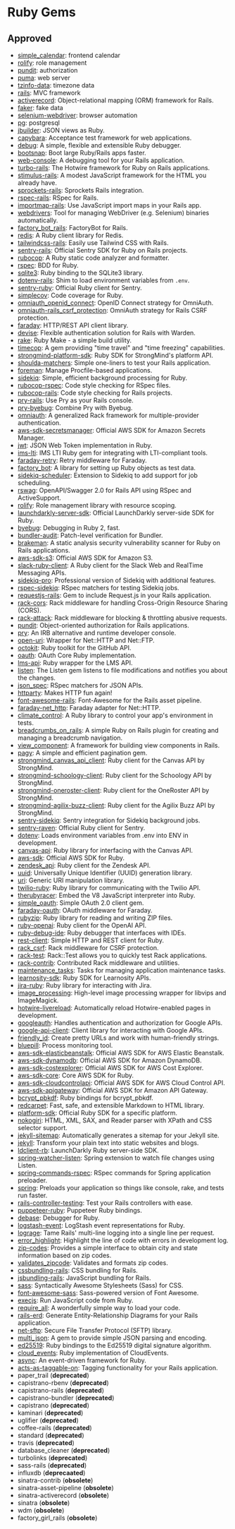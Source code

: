 # Ruby Gems

## Approved
- [simple_calendar](https://rubygems.org/gems/simple_calendar): frontend calendar
- [rolify](https://rubygems.org/gems/rolify): role management
- [pundit](https://rubygems.org/gems/pundit): authorization
- [puma](https://rubygems.org/gems/puma): web server
- [tzinfo-data](https://rubygems.org/gems/tzinfo-data): timezone data
- [rails](https://rubygems.org/gems/rails): MVC framework
- [activerecord](https://rubygems.org/gems/activerecord): Object-relational mapping (ORM) framework for Rails.
- [faker](https://rubygems.org/gems/faker): fake data
- [selenium-webdriver](https://rubygems.org/gems/selenium-webdriver): browser automation
- [pg](https://rubygems.org/gems/pg): postgresql
- [jbuilder](https://rubygems.org/gems/jbuilder): JSON views as Ruby.
- [capybara](https://rubygems.org/gems/capybara): Acceptance test framework for web applications.
- [debug](https://rubygems.org/gems/debug): A simple, flexible and extensible Ruby debugger.
- [bootsnap](https://rubygems.org/gems/bootsnap): Boot large Ruby/Rails apps faster.
- [web-console](https://rubygems.org/gems/web-console): A debugging tool for your Rails application.
- [turbo-rails](https://rubygems.org/gems/turbo-rails): The Hotwire framework for Ruby on Rails applications.
- [stimulus-rails](https://rubygems.org/gems/stimulus-rails): A modest JavaScript framework for the HTML you already have.
- [sprockets-rails](https://rubygems.org/gems/sprockets-rails): Sprockets Rails integration.
- [rspec-rails](https://rubygems.org/gems/rspec-rails): RSpec for Rails.
- [importmap-rails](https://rubygems.org/gems/importmap-rails): Use JavaScript import maps in your Rails app.
- [webdrivers](https://rubygems.org/gems/webdrivers): Tool for managing WebDriver (e.g. Selenium) binaries automatically.
- [factory_bot_rails](https://rubygems.org/gems/factory_bot_rails): FactoryBot for Rails.
- [redis](https://rubygems.org/gems/redis): A Ruby client library for Redis.
- [tailwindcss-rails](https://rubygems.org/gems/tailwindcss-rails): Easily use Tailwind CSS with Rails.
- [sentry-rails](https://rubygems.org/gems/sentry-rails): Official Sentry SDK for Ruby on Rails projects.
- [rubocop](https://rubygems.org/gems/rubocop): A Ruby static code analyzer and formatter.
- [rspec](https://rubygems.org/gems/rspec): BDD for Ruby.
- [sqlite3](https://rubygems.org/gems/sqlite3): Ruby binding to the SQLite3 library.
- [dotenv-rails](https://rubygems.org/gems/dotenv-rails): Shim to load environment variables from `.env`.
- [sentry-ruby](https://rubygems.org/gems/sentry-ruby): Official Ruby client for Sentry.
- [simplecov](https://rubygems.org/gems/simplecov): Code coverage for Ruby.
- [omniauth_openid_connect](https://rubygems.org/gems/omniauth_openid_connect): OpenID Connect strategy for OmniAuth.
- [omniauth-rails_csrf_protection](https://rubygems.org/gems/omniauth-rails_csrf_protection): OmniAuth strategy for Rails CSRF protection.
- [faraday](https://rubygems.org/gems/faraday): HTTP/REST API client library.
- [devise](https://rubygems.org/gems/devise): Flexible authentication solution for Rails with Warden.
- [rake](https://rubygems.org/gems/rake): Ruby Make - a simple build utility.
- [timecop](https://rubygems.org/gems/timecop): A gem providing "time travel" and "time freezing" capabilities.
- [strongmind-platform-sdk](https://rubygems.org/gems/strongmind-platform-sdk): Ruby SDK for StrongMind's platform API.
- [shoulda-matchers](https://rubygems.org/gems/shoulda-matchers): Simple one-liners to test your Rails application.
- [foreman](https://rubygems.org/gems/foreman): Manage Procfile-based applications.
- [sidekiq](https://rubygems.org/gems/sidekiq): Simple, efficient background processing for Ruby.
- [rubocop-rspec](https://rubygems.org/gems/rubocop-rspec): Code style checking for RSpec files.
- [rubocop-rails](https://rubygems.org/gems/rubocop-rails): Code style checking for Rails projects.
- [pry-rails](https://rubygems.org/gems/pry-rails): Use Pry as your Rails console.
- [pry-byebug](https://rubygems.org/gems/pry-byebug): Combine Pry with Byebug.
- [omniauth](https://rubygems.org/gems/omniauth): A generalized Rack framework for multiple-provider authentication.
- [aws-sdk-secretsmanager](https://rubygems.org/gems/aws-sdk-secretsmanager): Official AWS SDK for Amazon Secrets Manager.
- [jwt](https://rubygems.org/gems/jwt): JSON Web Token implementation in Ruby.
- [ims-lti](https://rubygems.org/gems/ims-lti): IMS LTI Ruby gem for integrating with LTI-compliant tools.
- [faraday-retry](https://rubygems.org/gems/faraday-retry): Retry middleware for Faraday.
- [factory_bot](https://rubygems.org/gems/factory_bot): A library for setting up Ruby objects as test data.
- [sidekiq-scheduler](https://rubygems.org/gems/sidekiq-scheduler): Extension to Sidekiq to add support for job scheduling.
- [rswag](https://rubygems.org/gems/rswag): OpenAPI/Swagger 2.0 for Rails API using RSpec and ActiveSupport.
- [rolify](https://rubygems.org/gems/rolify): Role management library with resource scoping.
- [launchdarkly-server-sdk](https://rubygems.org/gems/launchdarkly-server-sdk): Official LaunchDarkly server-side SDK for Ruby.
- [byebug](https://rubygems.org/gems/byebug): Debugging in Ruby 2, fast.
- [bundler-audit](https://rubygems.org/gems/bundler-audit): Patch-level verification for Bundler.
- [brakeman](https://rubygems.org/gems/brakeman): A static analysis security vulnerability scanner for Ruby on Rails applications.
- [aws-sdk-s3](https://rubygems.org/gems/aws-sdk-s3): Official AWS SDK for Amazon S3.
- [slack-ruby-client](https://rubygems.org/gems/slack-ruby-client): A Ruby client for the Slack Web and RealTime Messaging APIs.
- [sidekiq-pro](https://rubygems.org/gems/sidekiq-pro): Professional version of Sidekiq with additional features.
- [rspec-sidekiq](https://rubygems.org/gems/rspec-sidekiq): RSpec matchers for testing Sidekiq jobs.
- [requestjs-rails](https://rubygems.org/gems/requestjs-rails): Gem to include Request.js in your Rails application.
- [rack-cors](https://rubygems.org/gems/rack-cors): Rack middleware for handling Cross-Origin Resource Sharing (CORS).
- [rack-attack](https://rubygems.org/gems/rack-attack): Rack middleware for blocking & throttling abusive requests.
- [pundit](https://rubygems.org/gems/pundit): Object-oriented authorization for Rails applications.
- [pry](https://rubygems.org/gems/pry): An IRB alternative and runtime developer console.
- [open-uri](https://rubygems.org/gems/open-uri): Wrapper for Net::HTTP and Net::FTP.
- [octokit](https://rubygems.org/gems/octokit): Ruby toolkit for the GitHub API.
- [oauth](https://rubygems.org/gems/oauth): OAuth Core Ruby implementation.
- [lms-api](https://rubygems.org/gems/lms-api): Ruby wrapper for the LMS API.
- [listen](https://rubygems.org/gems/listen): The Listen gem listens to file modifications and notifies you about the changes.
- [json_spec](https://rubygems.org/gems/json_spec): RSpec matchers for JSON APIs.
- [httparty](https://rubygems.org/gems/httparty): Makes HTTP fun again!
- [font-awesome-rails](https://rubygems.org/gems/font-awesome-rails): Font-Awesome for the Rails asset pipeline.
- [faraday-net_http](https://rubygems.org/gems/faraday-net_http): Faraday adapter for Net::HTTP.
- [climate_control](https://rubygems.org/gems/climate_control): A Ruby library to control your app's environment in tests.
- [breadcrumbs_on_rails](https://rubygems.org/gems/breadcrumbs_on_rails): A simple Ruby on Rails plugin for creating and managing a breadcrumb navigation. 
- [view_component](https://rubygems.org/gems/view_component): A framework for building view components in Rails.
- [pagy](https://rubygems.org/gems/pagy): A simple and efficient pagination gem.
- [strongmind_canvas_api_client](https://rubygems.org/gems/strongmind_canvas_api_client): Ruby client for the Canvas API by StrongMind.
- [strongmind-schoology-client](https://rubygems.org/gems/strongmind-schoology-client): Ruby client for the Schoology API by StrongMind.
- [strongmind-oneroster-client](https://rubygems.org/gems/strongmind-oneroster-client): Ruby client for the OneRoster API by StrongMind.
- [strongmind-agilix-buzz-client](https://rubygems.org/gems/strongmind-agilix-buzz-client): Ruby client for the Agilix Buzz API by StrongMind.
- [sentry-sidekiq](https://rubygems.org/gems/sentry-sidekiq): Sentry integration for Sidekiq background jobs.
- [sentry-raven](https://rubygems.org/gems/sentry-raven): Official Ruby client for Sentry.
- [dotenv](https://rubygems.org/gems/dotenv): Loads environment variables from .env into ENV in development.
- [canvas-api](https://rubygems.org/gems/canvas-api): Ruby library for interfacing with the Canvas API.
- [aws-sdk](https://rubygems.org/gems/aws-sdk): Official AWS SDK for Ruby.
- [zendesk_api](https://rubygems.org/gems/zendesk_api): Ruby client for the Zendesk API.
- [uuid](https://rubygems.org/gems/uuid): Universally Unique Identifier (UUID) generation library.
- [uri](https://rubygems.org/gems/uri): Generic URI manipulation library.
- [twilio-ruby](https://rubygems.org/gems/twilio-ruby): Ruby library for communicating with the Twilio API.
- [therubyracer](https://rubygems.org/gems/therubyracer): Embed the V8 JavaScript interpreter into Ruby.
- [simple_oauth](https://rubygems.org/gems/simple_oauth): Simple OAuth 2.0 client gem.
- [faraday-oauth](https://rubygems.org/gems/faraday-oauth): OAuth middleware for Faraday.
- [rubyzip](https://rubygems.org/gems/rubyzip): Ruby library for reading and writing ZIP files.
- [ruby-openai](https://rubygems.org/gems/ruby-openai): Ruby client for the OpenAI API.
- [ruby-debug-ide](https://rubygems.org/gems/ruby-debug-ide): Ruby debugger that interfaces with IDEs.
- [rest-client](https://rubygems.org/gems/rest-client): Simple HTTP and REST client for Ruby.
- [rack_csrf](https://rubygems.org/gems/rack_csrf): Rack middleware for CSRF protection.
- [rack-test](https://rubygems.org/gems/rack-test): Rack::Test allows you to quickly test Rack applications.
- [rack-contrib](https://rubygems.org/gems/rack-contrib): Contributed Rack middleware and utilities.
- [maintenance_tasks](https://rubygems.org/gems/maintenance_tasks): Tasks for managing application maintenance tasks.
- [learnosity-sdk](https://rubygems.org/gems/learnosity-sdk): Ruby SDK for Learnosity APIs.
- [jira-ruby](https://rubygems.org/gems/jira-ruby): Ruby library for interacting with Jira.
- [image_processing](https://rubygems.org/gems/image_processing): High-level image processing wrapper for libvips and ImageMagick.
- [hotwire-livereload](https://rubygems.org/gems/hotwire-livereload): Automatically reload Hotwire-enabled pages in development.
- [googleauth](https://rubygems.org/gems/googleauth): Handles authentication and authorization for Google APIs.
- [google-api-client](https://rubygems.org/gems/google-api-client): Client library for interacting with Google APIs.
- [friendly_id](https://rubygems.org/gems/friendly_id): Create pretty URLs and work with human-friendly strings.
- [bluepill](https://rubygems.org/gems/bluepill): Process monitoring tool.
- [aws-sdk-elasticbeanstalk](https://rubygems.org/gems/aws-sdk-elasticbeanstalk): Official AWS SDK for AWS Elastic Beanstalk.
- [aws-sdk-dynamodb](https://rubygems.org/gems/aws-sdk-dynamodb): Official AWS SDK for Amazon DynamoDB.
- [aws-sdk-costexplorer](https://rubygems.org/gems/aws-sdk-costexplorer): Official AWS SDK for AWS Cost Explorer.
- [aws-sdk-core](https://rubygems.org/gems/aws-sdk-core): Core AWS SDK for Ruby.
- [aws-sdk-cloudcontrolapi](https://rubygems.org/gems/aws-sdk-cloudcontrolapi): Official AWS SDK for AWS Cloud Control API.
- [aws-sdk-apigateway](https://rubygems.org/gems/aws-sdk-apigateway): Official AWS SDK for Amazon API Gateway.
- [bcrypt_pbkdf](https://rubygems.org/gems/bcrypt_pbkdf): Ruby bindings for bcrypt_pbkdf.
- [redcarpet](https://rubygems.org/gems/redcarpet): Fast, safe, and extensible Markdown to HTML library.
- [platform-sdk](https://rubygems.org/gems/platform-sdk): Official Ruby SDK for a specific platform.
- [nokogiri](https://rubygems.org/gems/nokogiri): HTML, XML, SAX, and Reader parser with XPath and CSS selector support.
- [jekyll-sitemap](https://rubygems.org/gems/jekyll-sitemap): Automatically generates a sitemap for your Jekyll site.
- [jekyll](https://rubygems.org/gems/jekyll): Transform your plain text into static websites and blogs.
- [ldclient-rb](https://rubygems.org/gems/ldclient-rb): LaunchDarkly Ruby server-side SDK.
- [spring-watcher-listen](https://rubygems.org/gems/spring-watcher-listen): Spring extension to watch file changes using Listen.
- [spring-commands-rspec](https://rubygems.org/gems/spring-commands-rspec): RSpec commands for Spring application preloader.
- [spring](https://rubygems.org/gems/spring): Preloads your application so things like console, rake, and tests run faster.
- [rails-controller-testing](https://rubygems.org/gems/rails-controller-testing): Test your Rails controllers with ease.
- [puppeteer-ruby](https://rubygems.org/gems/puppeteer-ruby): Puppeteer Ruby bindings.
- [debase](https://rubygems.org/gems/debase): Debugger for Ruby.
- [logstash-event](https://rubygems.org/gems/logstash-event): LogStash event representations for Ruby.
- [lograge](https://rubygems.org/gems/lograge): Tame Rails' multi-line logging into a single line per request.
- [error_highlight](https://rubygems.org/gems/error_highlight): Highlight the line of code with errors in development log.
- [zip-codes](https://rubygems.org/gems/zip-codes): Provides a simple interface to obtain city and state information based on zip codes.
- [validates_zipcode](https://rubygems.org/gems/validates_zipcode): Validates and formats zip codes.
- [cssbundling-rails](https://rubygems.org/gems/cssbundling-rails): CSS bundling for Rails.
- [jsbundling-rails](https://rubygems.org/gems/jsbundling-rails): JavaScript bundling for Rails.
- [sass](https://rubygems.org/gems/sass): Syntactically Awesome Stylesheets (Sass) for CSS.
- [font-awesome-sass](https://rubygems.org/gems/font-awesome-sass): Sass-powered version of Font Awesome.
- [execjs](https://rubygems.org/gems/execjs): Run JavaScript code from Ruby.
- [require_all](https://rubygems.org/gems/require_all): A wonderfully simple way to load your code.
- [rails-erd](https://rubygems.org/gems/rails-erd): Generate Entity-Relationship Diagrams for your Rails application.
- [net-sftp](https://rubygems.org/gems/net-sftp): Secure File Transfer Protocol (SFTP) library.
- [multi_json](https://rubygems.org/gems/multi_json): A gem to provide simple JSON parsing and encoding.
- [ed25519](https://rubygems.org/gems/ed25519): Ruby bindings to the Ed25519 digital signature algorithm.
- [cloud_events](https://rubygems.org/gems/cloud_events): Ruby implementation of CloudEvents.
- [async](https://rubygems.org/gems/async): An event-driven framework for Ruby.
- [acts-as-taggable-on](https://rubygems.org/gems/acts-as-taggable-on): Tagging functionality for your Rails application.
- paper_trail (**deprecated**)
- capistrano-rbenv (**deprecated**)
- capistrano-rails (**deprecated**)
- capistrano-bundler (**deprecated**)
- capistrano (**deprecated**)
- kaminari (**deprecated**)
- uglifier (**deprecated**)
- coffee-rails (**deprecated**)
- standard (**deprecated**)
- travis (**deprecated**)
- database_cleaner (**deprecated**)
- turbolinks (**deprecated**)
- sass-rails (**deprecated**)
- influxdb (**deprecaated**)
- sinatra-contrib (**obsolete**)
- sinatra-asset-pipeline (**obsolete**)
- sinatra-activerecord (**obsolete**)
- sinatra (**obsolete**)
- wdm (**obsolete**)
- factory_girl_rails (**obsolete**)
